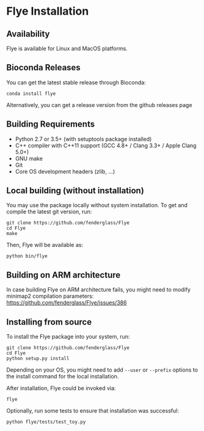 Flye Installation
=================

Availability
------------

Flye is available for Linux and MacOS platforms.

Bioconda Releases
-----------------

You can get the latest stable release through Bioconda:

    conda install flye

Alternatively, you can get a release version from the github releases page


Building Requirements
---------------------

* Python 2.7 or 3.5+ (with setuptools package installed)
* C++ compiler with C++11 support (GCC 4.8+ / Clang 3.3+ / Apple Clang 5.0+)
* GNU make
* Git
* Core OS development headers (zlib, ...)

Local building (without installation)
-------------------------------------

You may use the package locally without system installation. To get and compile the latest git version, run:

    git clone https://github.com/fenderglass/Flye
    cd Flye
    make

Then, Flye will be available as:

    python bin/flye

Building on ARM architecture
----------------------------

In case building Flye on ARM architecture fails, you might need to modify minimap2 compilation parameters:
https://github.com/fenderglass/Flye/issues/386

Installing from source
----------------------

To install the Flye package into your system, run:

    git clone https://github.com/fenderglass/Flye
	cd Flye
    python setup.py install

Depending on your OS, you might need to add
```--user``` or ```--prefix``` options to the install command for the local installation.

After installation, Flye could be invoked via:

    flye

Optionally, run some tests to ensure that installation was successful:

    python flye/tests/test_toy.py
